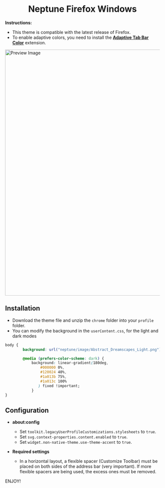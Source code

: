 <h1 align="center"><strong>Neptune Firefox Windows</strong></h1>

**Instructions:** 
- This theme is compatible with the latest release of Firefox.
- To enable adaptive colors, you need to install the **[Adaptive Tab Bar Color](https://addons.mozilla.org/firefox/addon/adaptive-tab-bar-colour)** extension. 

<img src="info/preview.png" alt="Preview Image" width="800px">

## Installation

- Download the theme file and unzip the `chrome` folder into your `profile` folder.
- You can modify the background in the `userContent.css`, for the light and dark modes

```css
body {
		background: url("neptune/image/Abstract_Dreamscapes_Light.png") center/cover fixed !important;

		@media (prefers-color-scheme: dark) {
			background: linear-gradient(180deg,
                #000000 0%,
                #120024 40%,
                #1a013b 75%,
                #1a013c 100% 
               ) fixed !important;
  			}
}
```

## Configuration

- **about:config**
    - Set `toolkit.legacyUserProfileCustomizations.stylesheets` to `true`.
    - Set `svg.context-properties.content.enabled` to `true`.
    - Set `widget.non-native-theme.use-theme-accent` to `true`.

- **Required settings**
    - In a horizontal layout, a flexible spacer (Customize Toolbar) must be placed on both sides of the address bar (very important). If more flexible spacers are being used, the excess ones must be removed.

ENJOY!
